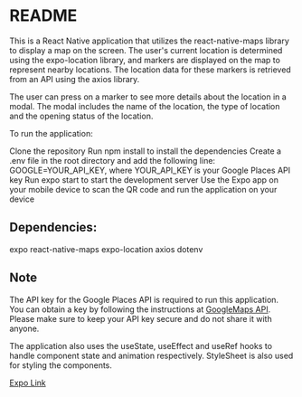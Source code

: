 # README

This is a React Native application that utilizes the react-native-maps library to display a map on the screen. The user's current location is determined using the expo-location library, and markers are displayed on the map to represent nearby locations. The location data for these markers is retrieved from an API using the axios library.

The user can press on a marker to see more details about the location in a modal. The modal includes the name of the location, the type of location and the opening status of the location.

To run the application:

Clone the repository
Run npm install to install the dependencies
Create a .env file in the root directory and add the following line: GOOGLE=YOUR_API_KEY, where YOUR_API_KEY is your Google Places API key
Run expo start to start the development server
Use the Expo app on your mobile device to scan the QR code and run the application on your device

## Dependencies:

expo
react-native-maps
expo-location
axios
dotenv

## Note

 The API key for the Google Places API is required to run this application. You can obtain a key by following the instructions at [GoogleMaps API](https://developers.google.com/maps/gmp-get-started#create-project). Please make sure to keep your API key secure and do not share it with anyone.

The application also uses the useState, useEffect and useRef hooks to handle component state and animation respectively. StyleSheet is also used for styling the components.

[Expo Link](https://expo.dev/@stevenrej/expo-test?serviceType=classic&distribution=expo-go)
